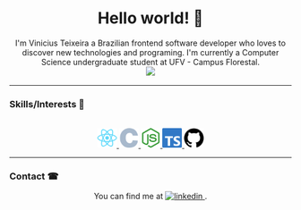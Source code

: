 <h1 align="center">Hello world! 🤗</h1>

<p align="center">I'm Vinicius Teixeira a Brazilian frontend software developer who loves to discover new technologies and programing. I'm currently a Computer Science undergraduate student at UFV - Campus Florestal.
<br />
<img src="https://github-readme-stats.vercel.app/api/top-langs/?username=ViniciusTei&layout=compact&theme=gotham"/>
</p>
<hr>

### Skills/Interests 🏅
<br>

<div align="center">
<a href="https://reactjs.org/">
  <img
    alt="React"
    height="35"
    src="assets/react.svg" />
</a>
<!-- <a href="https://angular.io/">
  <img
    alt="Angular"
    height="35"
    src="assets/angular.svg" />
</a> -->

<a href="https://www.cprogramming.com/">
  <img
    alt="C"
    height="35"
    src="assets/c.svg" />
</a>

<!-- <a href="https://ionicframework.com/">
  <img
    alt="Ionic"
    height="35"
    src="assets/ionic.svg" />
</a> -->

<a href="https://nodejs.org/">
  <img
    alt="nodejs"
    height="35"
    src="assets/node-dot-js.svg" />
</a>

<!-- <a href="https://www.javascript.com/">
  <img
    alt="javascript"
    height="35"
    src="assets/javascript.svg" />
</a> -->
<a href="https://www.typescriptlang.org/">
  <img
    alt="typescript"
    height="35"
    src="assets/typescript.svg" />
</a>
<a href="https://github.com/">
  <img
    alt="github"
    height="35"
    src="assets/github.svg" />
</a>
<!-- <a href="https://git-scm.com/">
  <img
    alt="git"
    height="35"
    src="assets/git.svg" />
</a>
<a href="https://azure.microsoft.com/pt-br/overview/devops-tutorial/">
  <img
    alt="Azure"
    height="35"
    src="assets/azuredevops.svg" />
</a> -->
</div>
<hr>

### Contact ☎

<div align="center">
  You can find me at 
  <a href="https://www.linkedin.com/in/viniciustei/">
    <img
      alt="linkedin"
      src="https://img.shields.io/badge/-LinkedIn-060606?style=flat&labelColor=0D0D0D&logo=Linkedin&Color=white" />
  </a>.
</div>




